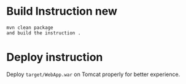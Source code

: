 

# Build Instruction new


```
mvn clean package
and build the instruction .
```

# Deploy instruction

Deploy ```target/WebApp.war``` on Tomcat properly for better experience.

